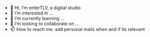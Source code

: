 - 👋 Hi, I’m enterTLV, a digital studio 
- 👀 I’m interested in ...
- 🌱 I’m currently learning ...
- 💞️ I’m looking to collaborate on ...
- 📫 How to reach me:  add personal mails when and if its relevant

